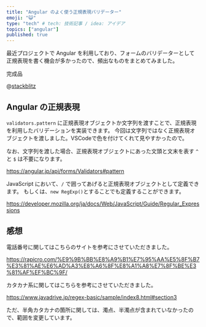 ```yaml
---
title: "Angular のよく使う正規表現バリデーター"
emoji: "😺"
type: "tech" # tech: 技術記事 / idea: アイデア
topics: ["angular"]
published: true
---
```


最近プロジェクトで Angular を利用しており、フォームのバリデーターとして正規表現を書く機会が多かったので、頻出なものをまとめてみました。

完成品

@[stackblitz](https://stackblitz.com/edit/angular-ivy-cgbnbz?file=src/app/app.component.ts)

## Angular の正規表現

`validators.pattern` に正規表現オブジェクトか文字列を渡すことで、正規表現を利用したバリデーションを実装できます。
今回は文字列ではなく正規表現オブジェクトを渡しました。VSCodeで色を付けてくれて見やすかったので。

なお、文字列を渡した場合、正規表現オブジェクトにあった文頭と文末を表す `^` と `$` は不要になります。

https://angular.jp/api/forms/Validators#pattern

JavaScript において、`/` で囲ってあげると正規表現オブジェクトとして定義できます。
もしくは、`new RegExp()`とすることでも定義することができます。

https://developer.mozilla.org/ja/docs/Web/JavaScript/Guide/Regular_Expressions

## 感想

電話番号に関してはこちらのサイトを参考にさせていただきました。

https://rapicro.com/%E9%9B%BB%E8%A9%B1%E7%95%AA%E5%8F%B7%E3%81%AE%E6%AD%A3%E8%A6%8F%E8%A1%A8%E7%8F%BE%E3%81%AF%EF%BC%9F/

カタカナ系に関してはこちらを参考にさせていただきました。

https://www.javadrive.jp/regex-basic/sample/index8.html#section3

ただ、半角カタカナの箇所に関しては、濁点、半濁点が含まれていなかったので、範囲を変更しています。
